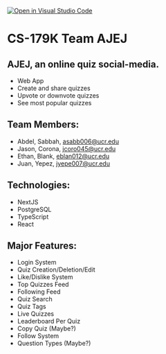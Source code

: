 [![Open in Visual Studio Code](https://classroom.github.com/assets/open-in-vscode-718a45dd9cf7e7f842a935f5ebbe5719a5e09af4491e668f4dbf3b35d5cca122.svg)](https://classroom.github.com/online_ide?assignment_repo_id=11509578&assignment_repo_type=AssignmentRepo)

# CS-179K Team AJEJ

## AJEJ, an online quiz social-media.
- Web App
- Create and share quizzes
- Upvote or downvote quizzes
- See most popular quizzes

## Team Members:
- Abdel, Sabbah, asabb006@ucr.edu
- Jason, Corona, jcoro045@ucr.edu
- Ethan, Blank, eblan012@ucr.edu
- Juan, Yepez, jyepe007@ucr.edu

## Technologies:
- NextJS
- PostgreSQL
- TypeScript
- React

## Major Features:
- Login System
- Quiz Creation/Deletion/Edit
- Like/Dislike System
- Top Quizzes Feed
- Following Feed
- Quiz Search
- Quiz Tags
- Live Quizzes
- Leaderboard Per Quiz
- Copy Quiz (Maybe?)
- Follow System
- Question Types (Maybe?)

